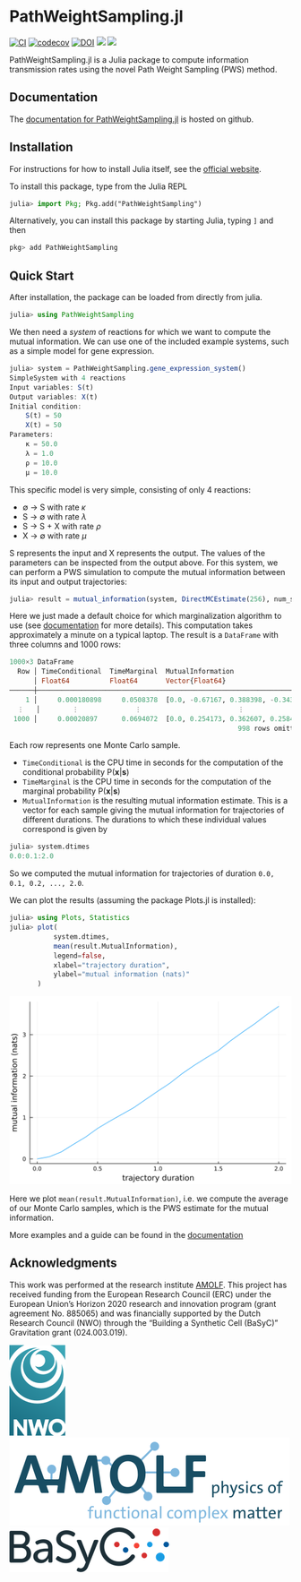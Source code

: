 # PathWeightSampling.jl

[![CI](https://github.com/manuel-rhdt/PathWeightSampling.jl/actions/workflows/ci-pipeline.yml/badge.svg)](https://github.com/manuel-rhdt/PathWeightSampling.jl/actions/workflows/ci-pipeline.yml)
[![codecov](https://codecov.io/gh/manuel-rhdt/PathWeightSampling.jl/branch/master/graph/badge.svg?token=Q0JFR9RBZ6)](https://codecov.io/gh/manuel-rhdt/PathWeightSampling.jl)
[![DOI](https://zenodo.org/badge/268234770.svg)](https://zenodo.org/badge/latestdoi/268234770)
[![](https://img.shields.io/badge/docs-stable-blue.svg)](https://manuel-rhdt.github.io/PathWeightSampling.jl/stable)
[![](https://img.shields.io/badge/docs-dev-blue.svg)](https://manuel-rhdt.github.io/PathWeightSampling.jl/dev)


PathWeightSampling.jl is a Julia package to compute information transmission rates using the novel Path Weight Sampling (PWS) method.

## Documentation

The [documentation for PathWeightSampling.jl](https://manuel-rhdt.github.io/PathWeightSampling.jl/) is hosted on github.

## Installation

For instructions for how to install Julia itself, see the [official website](https://julialang.org).

To install this package, type from the Julia REPL
```julia
julia> import Pkg; Pkg.add("PathWeightSampling")
```

Alternatively, you can install this package by starting Julia, typing `]` and then
```julia
pkg> add PathWeightSampling
```

## Quick Start

After installation, the package can be loaded from directly from julia.
```julia
julia> using PathWeightSampling
```
We then need a *system* of reactions for which we want to compute the mutual information. We can use one of the included example systems, such as a simple model for gene expression.
```julia
julia> system = PathWeightSampling.gene_expression_system()
SimpleSystem with 4 reactions
Input variables: S(t)
Output variables: X(t)
Initial condition:
    S(t) = 50
    X(t) = 50
Parameters:
    κ = 50.0
    λ = 1.0
    ρ = 10.0
    μ = 10.0
```
This specific model is very simple, consisting of only 4 reactions:

- ∅ → S with rate *κ*
- S → ∅ with rate *λ*
- S → S + X with rate *ρ*
- X → ∅ with rate *μ*

S represents the input and X represents the output. The values of the parameters
can be inspected from the output above.
For this system, we can perform
a PWS simulation to compute the mutual information between its input and output trajectories:

```julia
julia> result = mutual_information(system, DirectMCEstimate(256), num_samples=1000)
```

Here we just made a default choice for which marginalization algorithm to use (see [documentation](https://manuel-rhdt.github.io/PathWeightSampling.jl/) for more details).
This computation takes approximately a minute on a typical laptop. The result is a 
`DataFrame` with three columns and 1000 rows:

```julia
1000×3 DataFrame
  Row │ TimeConditional  TimeMarginal  MutualInformation                 
      │ Float64          Float64       Vector{Float64}                   
──────┼──────────────────────────────────────────────────────────────────
    1 │     0.000180898     0.0508378  [0.0, -0.67167, 0.388398, -0.343…
  ⋮   │        ⋮              ⋮                        ⋮
 1000 │     0.00020897      0.0694072  [0.0, 0.254173, 0.362607, 0.2584…
                                                         998 rows omitted
```

Each row represents one Monte Carlo sample.

- `TimeConditional` is the CPU time in seconds for the computation of the conditional probability P(**x**|**s**)
- `TimeMarginal` is the CPU time in seconds for the computation of the marginal probability P(**x**|**s**)
- `MutualInformation` is the resulting mutual information estimate. This is a vector for each sample giving the mutual information for trajectories of different durations. The durations to which these individual values correspond is given by

```julia
julia> system.dtimes
0.0:0.1:2.0
```

So we computed the mutual information for trajectories of duration `0.0, 0.1, 0.2, ..., 2.0`.

We can plot the results (assuming the package Plots.jl is installed):

```julia
julia> using Plots, Statistics
julia> plot(
           system.dtimes,
           mean(result.MutualInformation),
           legend=false,
           xlabel="trajectory duration",
           ylabel="mutual information (nats)"
       )
```

![Plot of the mutual information as a function of trajectory duration for the simple gene expression system.](docs/src/assets/example_plot.svg)

Here we plot `mean(result.MutualInformation)`, i.e. we compute the average of our Monte Carlo samples, which is the PWS estimate for the mutual information.

More examples and a guide can be found in the [documentation](https://manuel-rhdt.github.io/PathWeightSampling.jl/)

## Acknowledgments

This work was performed at the research institute [AMOLF](https://amolf.nl).
This project has received funding from the European Research Council (ERC) under the European Union’s Horizon 2020 research and innovation program (grant agreement No. 885065)
and was financially supported by the Dutch Research Council (NWO) through the “Building a Synthetic Cell (BaSyC)” Gravitation grant (024.003.019).

[![Logo NWO](docs/src/assets/logo-nwo.svg)](https://www.nwo.nl)
[![Logo AMOLF](docs/src/assets/logo-amolf.svg)](https://amolf.nl)
[![Logo BaSyC](docs/src/assets/logo-basyc.png)](https://www.basyc.nl)
